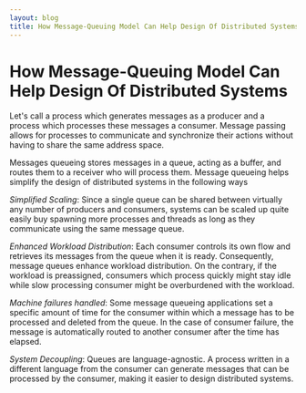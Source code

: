 ```yaml
---
layout: blog
title: How Message-Queuing Model Can Help Design Of Distributed Systems
---
```


# How Message-Queuing Model Can Help Design Of Distributed Systems

Let&#39;s call a process which generates messages as a producer and a process which processes these messages a consumer. Message passing allows for processes to communicate and synchronize their actions without having to share the same address space.

Messages queueing stores messages in a queue, acting as a buffer, and routes them to a receiver who will process them. Message queueing helps simplify the design of distributed systems in the following ways

_Simplified Scaling_: Since a single queue can be shared between virtually any number of producers and consumers, systems can be scaled up quite easily buy spawning more processes and threads as long as they communicate using the same message queue.

_Enhanced Workload Distribution_: Each consumer controls its own flow and retrieves its messages from the queue when it is ready. Consequently, message queues enhance workload distribution. On the contrary, if the workload is preassigned, consumers which process quickly might stay idle while slow processing consumer might be overburdened with the workload.

_Machine failures handled_: Some message queueing applications set a specific amount of time for the consumer within which a message has to be processed and deleted from the queue. In the case of consumer failure, the message is automatically routed to another consumer after the time has elapsed.

_System Decoupling_: Queues are language-agnostic. A process written in a different language from the consumer can generate messages that can be processed by the consumer, making it easier to design distributed systems.
